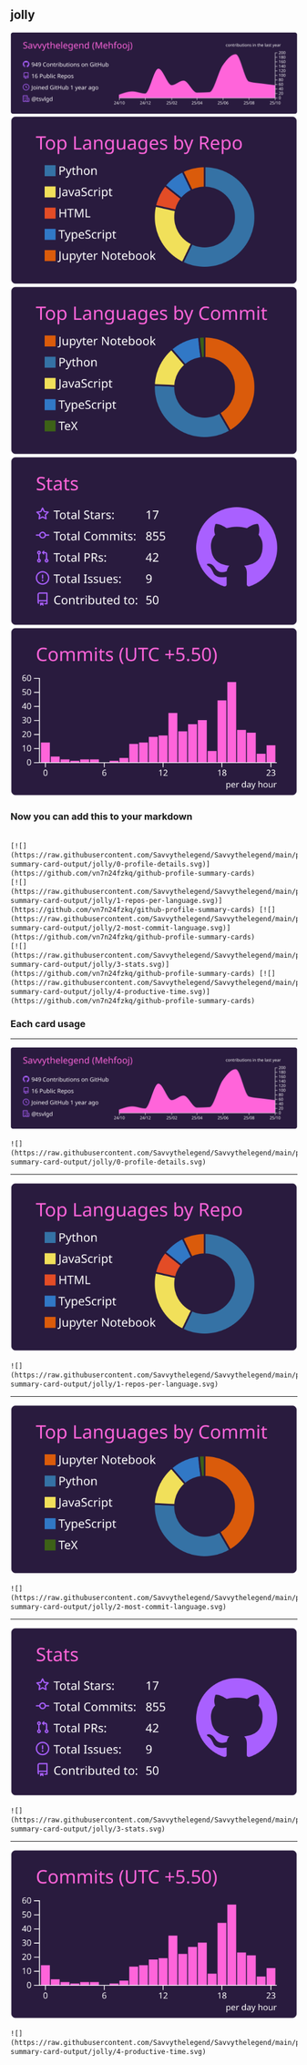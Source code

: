 ## jolly

[![](./0-profile-details.svg)](https://github.com/vn7n24fzkq/github-profile-summary-cards)
[![](./1-repos-per-language.svg)](https://github.com/vn7n24fzkq/github-profile-summary-cards) [![](./2-most-commit-language.svg)](https://github.com/vn7n24fzkq/github-profile-summary-cards)
[![](./3-stats.svg)](https://github.com/vn7n24fzkq/github-profile-summary-cards) [![](./4-productive-time.svg)](https://github.com/vn7n24fzkq/github-profile-summary-cards)
### Now you can add this to your markdown
```

[![](https://raw.githubusercontent.com/Savvythelegend/Savvythelegend/main/profile-summary-card-output/jolly/0-profile-details.svg)](https://github.com/vn7n24fzkq/github-profile-summary-cards)
[![](https://raw.githubusercontent.com/Savvythelegend/Savvythelegend/main/profile-summary-card-output/jolly/1-repos-per-language.svg)](https://github.com/vn7n24fzkq/github-profile-summary-cards) [![](https://raw.githubusercontent.com/Savvythelegend/Savvythelegend/main/profile-summary-card-output/jolly/2-most-commit-language.svg)](https://github.com/vn7n24fzkq/github-profile-summary-cards)
[![](https://raw.githubusercontent.com/Savvythelegend/Savvythelegend/main/profile-summary-card-output/jolly/3-stats.svg)](https://github.com/vn7n24fzkq/github-profile-summary-cards) [![](https://raw.githubusercontent.com/Savvythelegend/Savvythelegend/main/profile-summary-card-output/jolly/4-productive-time.svg)](https://github.com/vn7n24fzkq/github-profile-summary-cards)

```

### Each card usage
---

![](./0-profile-details.svg)

```
![](https://raw.githubusercontent.com/Savvythelegend/Savvythelegend/main/profile-summary-card-output/jolly/0-profile-details.svg)
```

    

---

![](./1-repos-per-language.svg)

```
![](https://raw.githubusercontent.com/Savvythelegend/Savvythelegend/main/profile-summary-card-output/jolly/1-repos-per-language.svg)
```

    

---

![](./2-most-commit-language.svg)

```
![](https://raw.githubusercontent.com/Savvythelegend/Savvythelegend/main/profile-summary-card-output/jolly/2-most-commit-language.svg)
```

    

---

![](./3-stats.svg)

```
![](https://raw.githubusercontent.com/Savvythelegend/Savvythelegend/main/profile-summary-card-output/jolly/3-stats.svg)
```

    

---

![](./4-productive-time.svg)

```
![](https://raw.githubusercontent.com/Savvythelegend/Savvythelegend/main/profile-summary-card-output/jolly/4-productive-time.svg)
```

    
